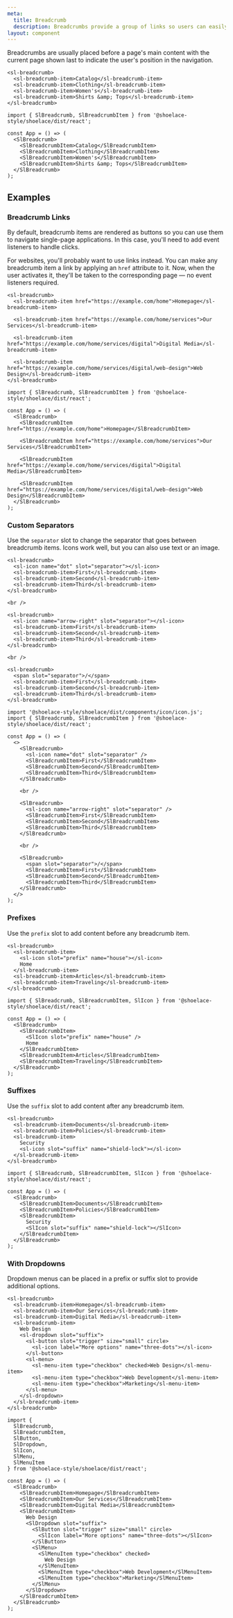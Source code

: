 ```yaml
---
meta:
  title: Breadcrumb
  description: Breadcrumbs provide a group of links so users can easily navigate a website's hierarchy.
layout: component
---
```


Breadcrumbs are usually placed before a page's main content with the current page shown last to indicate the user's position in the navigation.

```html:preview
<sl-breadcrumb>
  <sl-breadcrumb-item>Catalog</sl-breadcrumb-item>
  <sl-breadcrumb-item>Clothing</sl-breadcrumb-item>
  <sl-breadcrumb-item>Women's</sl-breadcrumb-item>
  <sl-breadcrumb-item>Shirts &amp; Tops</sl-breadcrumb-item>
</sl-breadcrumb>
```

```jsx:react
import { SlBreadcrumb, SlBreadcrumbItem } from '@shoelace-style/shoelace/dist/react';

const App = () => (
  <SlBreadcrumb>
    <SlBreadcrumbItem>Catalog</SlBreadcrumbItem>
    <SlBreadcrumbItem>Clothing</SlBreadcrumbItem>
    <SlBreadcrumbItem>Women's</SlBreadcrumbItem>
    <SlBreadcrumbItem>Shirts &amp; Tops</SlBreadcrumbItem>
  </SlBreadcrumb>
);
```

## Examples

### Breadcrumb Links

By default, breadcrumb items are rendered as buttons so you can use them to navigate single-page applications. In this case, you'll need to add event listeners to handle clicks.

For websites, you'll probably want to use links instead. You can make any breadcrumb item a link by applying an `href` attribute to it. Now, when the user activates it, they'll be taken to the corresponding page — no event listeners required.

```html:preview
<sl-breadcrumb>
  <sl-breadcrumb-item href="https://example.com/home">Homepage</sl-breadcrumb-item>

  <sl-breadcrumb-item href="https://example.com/home/services">Our Services</sl-breadcrumb-item>

  <sl-breadcrumb-item href="https://example.com/home/services/digital">Digital Media</sl-breadcrumb-item>

  <sl-breadcrumb-item href="https://example.com/home/services/digital/web-design">Web Design</sl-breadcrumb-item>
</sl-breadcrumb>
```

```jsx:react
import { SlBreadcrumb, SlBreadcrumbItem } from '@shoelace-style/shoelace/dist/react';

const App = () => (
  <SlBreadcrumb>
    <SlBreadcrumbItem href="https://example.com/home">Homepage</SlBreadcrumbItem>

    <SlBreadcrumbItem href="https://example.com/home/services">Our Services</SlBreadcrumbItem>

    <SlBreadcrumbItem href="https://example.com/home/services/digital">Digital Media</SlBreadcrumbItem>

    <SlBreadcrumbItem href="https://example.com/home/services/digital/web-design">Web Design</SlBreadcrumbItem>
  </SlBreadcrumb>
);
```

### Custom Separators

Use the `separator` slot to change the separator that goes between breadcrumb items. Icons work well, but you can also use text or an image.

```html:preview
<sl-breadcrumb>
  <sl-icon name="dot" slot="separator"></sl-icon>
  <sl-breadcrumb-item>First</sl-breadcrumb-item>
  <sl-breadcrumb-item>Second</sl-breadcrumb-item>
  <sl-breadcrumb-item>Third</sl-breadcrumb-item>
</sl-breadcrumb>

<br />

<sl-breadcrumb>
  <sl-icon name="arrow-right" slot="separator"></sl-icon>
  <sl-breadcrumb-item>First</sl-breadcrumb-item>
  <sl-breadcrumb-item>Second</sl-breadcrumb-item>
  <sl-breadcrumb-item>Third</sl-breadcrumb-item>
</sl-breadcrumb>

<br />

<sl-breadcrumb>
  <span slot="separator">/</span>
  <sl-breadcrumb-item>First</sl-breadcrumb-item>
  <sl-breadcrumb-item>Second</sl-breadcrumb-item>
  <sl-breadcrumb-item>Third</sl-breadcrumb-item>
</sl-breadcrumb>
```

```jsx:react
import '@shoelace-style/shoelace/dist/components/icon/icon.js';
import { SlBreadcrumb, SlBreadcrumbItem } from '@shoelace-style/shoelace/dist/react';

const App = () => (
  <>
    <SlBreadcrumb>
      <sl-icon name="dot" slot="separator" />
      <SlBreadcrumbItem>First</SlBreadcrumbItem>
      <SlBreadcrumbItem>Second</SlBreadcrumbItem>
      <SlBreadcrumbItem>Third</SlBreadcrumbItem>
    </SlBreadcrumb>

    <br />

    <SlBreadcrumb>
      <sl-icon name="arrow-right" slot="separator" />
      <SlBreadcrumbItem>First</SlBreadcrumbItem>
      <SlBreadcrumbItem>Second</SlBreadcrumbItem>
      <SlBreadcrumbItem>Third</SlBreadcrumbItem>
    </SlBreadcrumb>

    <br />

    <SlBreadcrumb>
      <span slot="separator">/</span>
      <SlBreadcrumbItem>First</SlBreadcrumbItem>
      <SlBreadcrumbItem>Second</SlBreadcrumbItem>
      <SlBreadcrumbItem>Third</SlBreadcrumbItem>
    </SlBreadcrumb>
  </>
);
```

### Prefixes

Use the `prefix` slot to add content before any breadcrumb item.

```html:preview
<sl-breadcrumb>
  <sl-breadcrumb-item>
    <sl-icon slot="prefix" name="house"></sl-icon>
    Home
  </sl-breadcrumb-item>
  <sl-breadcrumb-item>Articles</sl-breadcrumb-item>
  <sl-breadcrumb-item>Traveling</sl-breadcrumb-item>
</sl-breadcrumb>
```

```jsx:react
import { SlBreadcrumb, SlBreadcrumbItem, SlIcon } from '@shoelace-style/shoelace/dist/react';

const App = () => (
  <SlBreadcrumb>
    <SlBreadcrumbItem>
      <SlIcon slot="prefix" name="house" />
      Home
    </SlBreadcrumbItem>
    <SlBreadcrumbItem>Articles</SlBreadcrumbItem>
    <SlBreadcrumbItem>Traveling</SlBreadcrumbItem>
  </SlBreadcrumb>
);
```

### Suffixes

Use the `suffix` slot to add content after any breadcrumb item.

```html:preview
<sl-breadcrumb>
  <sl-breadcrumb-item>Documents</sl-breadcrumb-item>
  <sl-breadcrumb-item>Policies</sl-breadcrumb-item>
  <sl-breadcrumb-item>
    Security
    <sl-icon slot="suffix" name="shield-lock"></sl-icon>
  </sl-breadcrumb-item>
</sl-breadcrumb>
```

```jsx:react
import { SlBreadcrumb, SlBreadcrumbItem, SlIcon } from '@shoelace-style/shoelace/dist/react';

const App = () => (
  <SlBreadcrumb>
    <SlBreadcrumbItem>Documents</SlBreadcrumbItem>
    <SlBreadcrumbItem>Policies</SlBreadcrumbItem>
    <SlBreadcrumbItem>
      Security
      <SlIcon slot="suffix" name="shield-lock"></SlIcon>
    </SlBreadcrumbItem>
  </SlBreadcrumb>
);
```

### With Dropdowns

Dropdown menus can be placed in a prefix or suffix slot to provide additional options.

```html:preview
<sl-breadcrumb>
  <sl-breadcrumb-item>Homepage</sl-breadcrumb-item>
  <sl-breadcrumb-item>Our Services</sl-breadcrumb-item>
  <sl-breadcrumb-item>Digital Media</sl-breadcrumb-item>
  <sl-breadcrumb-item>
    Web Design
    <sl-dropdown slot="suffix">
      <sl-button slot="trigger" size="small" circle>
        <sl-icon label="More options" name="three-dots"></sl-icon>
      </sl-button>
      <sl-menu>
        <sl-menu-item type="checkbox" checked>Web Design</sl-menu-item>
        <sl-menu-item type="checkbox">Web Development</sl-menu-item>
        <sl-menu-item type="checkbox">Marketing</sl-menu-item>
      </sl-menu>
    </sl-dropdown>
  </sl-breadcrumb-item>
</sl-breadcrumb>
```

```jsx:react
import {
  SlBreadcrumb,
  SlBreadcrumbItem,
  SlButton,
  SlDropdown,
  SlIcon,
  SlMenu,
  SlMenuItem
} from '@shoelace-style/shoelace/dist/react';

const App = () => (
  <SlBreadcrumb>
    <SlBreadcrumbItem>Homepage</SlBreadcrumbItem>
    <SlBreadcrumbItem>Our Services</SlBreadcrumbItem>
    <SlBreadcrumbItem>Digital Media</SlBreadcrumbItem>
    <SlBreadcrumbItem>
      Web Design
      <SlDropdown slot="suffix">
        <SlButton slot="trigger" size="small" circle>
          <SlIcon label="More options" name="three-dots"></SlIcon>
        </SlButton>
        <SlMenu>
          <SlMenuItem type="checkbox" checked>
            Web Design
          </SlMenuItem>
          <SlMenuItem type="checkbox">Web Development</SlMenuItem>
          <SlMenuItem type="checkbox">Marketing</SlMenuItem>
        </SlMenu>
      </SlDropdown>
    </SlBreadcrumbItem>
  </SlBreadcrumb>
);
```
